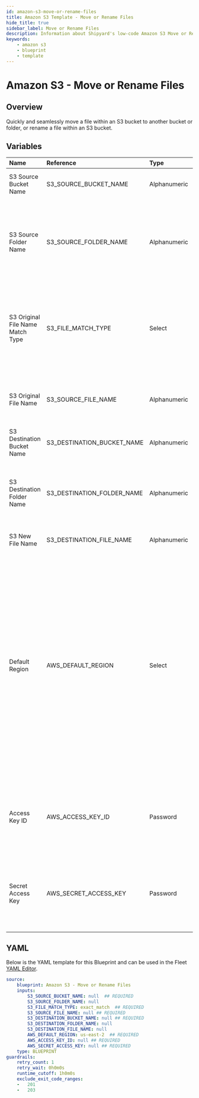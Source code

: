 ```yaml
---
id: amazon-s3-move-or-rename-files
title: Amazon S3 Template - Move or Rename Files
hide_title: true
sidebar_label: Move or Rename Files
description: Information about Shipyard's low-code Amazon S3 Move or Rename Files blueprint. Quickly and seamlessly move a file within an S3 bucket to another bucket or folder, or rename a file within an S3 bucket. 
keywords:
    - amazon s3
    - blueprint
    - template
---
```


# Amazon S3 - Move or Rename Files

## Overview
Quickly and seamlessly move a file within an S3 bucket to another bucket or folder, or rename a file within an S3 bucket.


## Variables

| Name | Reference | Type | Required | Default | Options | Description |
|:-----|:----------|:-----|:---------|:--------|:--------|:------------|
| S3 Source Bucket Name | S3_SOURCE_BUCKET_NAME  | Alphanumeric |:white_check_mark: | - | - | Name of the S3 bucket where the file is located |
| S3 Source Folder Name | S3_SOURCE_FOLDER_NAME  | Alphanumeric |:heavy_minus_sign: | - | - | Name of the folder within the bucket where the source file is located. If left blank, the file will be scanned for in the root directory |
| S3 Original File Name Match Type | S3_FILE_MATCH_TYPE  | Select |:white_check_mark: | `exact_match` | Exact Match: `exact_match`<br></br><br></br>Regex Match: `regex_match`<br></br><br></br> | Determines if the text in "S3 Original File Name" will look for one file with exact match, or multiple files using regex. |
| S3 Original File Name | S3_SOURCE_FILE_NAME  | Alphanumeric |:white_check_mark: | - | - | The name of the file desired to move. If regex match is selected, then it is the pattern to match files |
| S3 Destination Bucket Name | S3_DESTINATION_BUCKET_NAME  | Alphanumeric |:white_check_mark: | - | - | The name of the destination S3 Bucket |
| S3 Destination Folder Name | S3_DESTINATION_FOLDER_NAME  | Alphanumeric |:heavy_minus_sign: | - | - | The folder in S3 in which you would like to move the file. If left blank, the file will be moved to the root directory |
| S3 New File Name | S3_DESTINATION_FILE_NAME  | Alphanumeric |:heavy_minus_sign: | - | - | The name of the file once it is moved |
| Default Region | AWS_DEFAULT_REGION  | Select |:white_check_mark: | `us-east-2` | `us-east-2`,`us-east-1`,`us-west-1`,`us-west-2`,`af-south-1`,`ap-east-1`,`ap-south-1`,`ap-northeast-3`,`ap-northeast-2`,`ap-northeast-1`,`ap-southeast-1`,`ap-southeast-2`,`ca-central-1`,`cn-north-1`,`cn-northwest-1`,`eu-central-1`,`eu-west-1`,`eu-west-2`,`eu-west-3`,`eu-south-1`,`eu-north-1`,`sa-east-1`,`me-south-1`, | The AWS region for the S3 bucket and IAM user. |
| Access Key ID | AWS_ACCESS_KEY_ID  | Password |:white_check_mark: | - | - | The access key ID for programmatic IAM user used to download the file. See Authorization documentation for more information. |
| Secret Access Key | AWS_SECRET_ACCESS_KEY  | Password |:white_check_mark: | - | - | The secret access key for programmatic IAM user used to download the file. See Authorization documentation for more information. |


## YAML
Below is the YAML template for this Blueprint and can be used in the Fleet [YAML Editor](../../reference/fleets/yaml-editor.md).
```yaml
source:
    blueprint: Amazon S3 - Move or Rename Files
    inputs:
        S3_SOURCE_BUCKET_NAME: null  ## REQUIRED
        S3_SOURCE_FOLDER_NAME: null
        S3_FILE_MATCH_TYPE: exact_match  ## REQUIRED
        S3_SOURCE_FILE_NAME: null ## REQUIRED
        S3_DESTINATION_BUCKET_NAME: null ## REQUIRED
        S3_DESTINATION_FOLDER_NAME: null
        S3_DESTINATION_FILE_NAME: null
        AWS_DEFAULT_REGION: us-east-2  ## REQUIRED
        AWS_ACCESS_KEY_ID: null ## REQUIRED
        AWS_SECRET_ACCESS_KEY: null ## REQUIRED
    type: BLUEPRINT
guardrails:
    retry_count: 1
    retry_wait: 0h0m0s
    runtime_cutoff: 1h0m0s
    exclude_exit_code_ranges:
    -   201
    -   203

```
